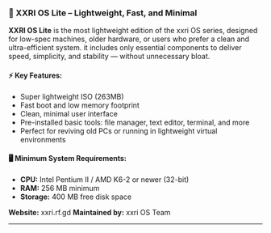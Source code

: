 ### 🌿 XXRI OS Lite – Lightweight, Fast, and Minimal

**XXRI OS Lite** is the most lightweight edition of the xxri OS series, designed for low-spec machines, older hardware, or users who prefer a clean and ultra-efficient system. it includes only essential components to deliver speed, simplicity, and stability — without unnecessary bloat.

#### ⚡ Key Features:

* Super lightweight ISO (263MB)
* Fast boot and low memory footprint
* Clean, minimal user interface
* Pre-installed basic tools: file manager, text editor, terminal, and more
* Perfect for reviving old PCs or running in lightweight virtual environments

#### 🖥️ Minimum System Requirements:

* **CPU:** Intel Pentium II / AMD K6-2 or newer (32-bit)
* **RAM:** 256 MB minimum
* **Storage:** 400 MB free disk space 

**Website:** xxri.rf.gd
**Maintained by:** xxri OS Team

---

